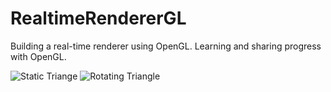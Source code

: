 # RealtimeRendererGL
Building a real-time renderer using OpenGL. Learning and sharing progress with OpenGL.

![Static Triange](./assets/staticTriangle.png)
![Rotating Triangle](./assets/rotatingTriangle.png)

